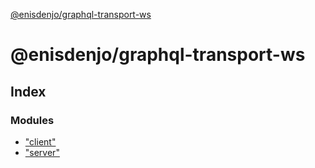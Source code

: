 [@enisdenjo/graphql-transport-ws](README.md)

# @enisdenjo/graphql-transport-ws

## Index

### Modules

* ["client"](modules/_client_.md)
* ["server"](modules/_server_.md)

